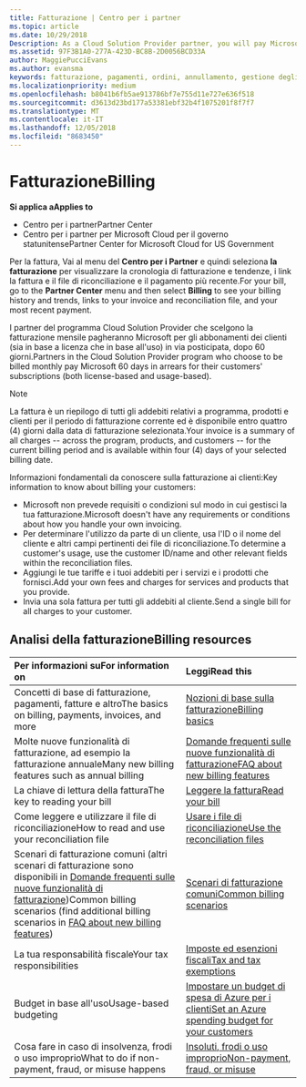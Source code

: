 ```yaml
---
title: Fatturazione | Centro per i partner
ms.topic: article
ms.date: 10/29/2018
Description: As a Cloud Solution Provider partner, you will pay Microsoft 60 days in arrears for the license-based and usage-based subscriptions of your customers.
ms.assetid: 97F3B1A0-277A-423D-BC8B-2D0056BCD33A
author: MaggiePucciEvans
ms.author: evansma
keywords: fatturazione, pagamenti, ordini, annullamento, gestione degli ordini, insolvenza, frode, utilizzo improprio, imposta, esenzioni fiscali, file di riconciliazione, file riconciliazione
ms.localizationpriority: medium
ms.openlocfilehash: b8041b6fb5ae913786bf7e755d11e727e636f518
ms.sourcegitcommit: d3613d23bd177a53381ebf32b4f1075201f8f7f7
ms.translationtype: MT
ms.contentlocale: it-IT
ms.lasthandoff: 12/05/2018
ms.locfileid: "8683450"
---
```

# <a name="billing"></a><span data-ttu-id="5c0f5-103">Fatturazione</span><span class="sxs-lookup"><span data-stu-id="5c0f5-103">Billing</span></span>

**<span data-ttu-id="5c0f5-104">Si applica a</span><span class="sxs-lookup"><span data-stu-id="5c0f5-104">Applies to</span></span>**

-  <span data-ttu-id="5c0f5-105">Centro per i partner</span><span class="sxs-lookup"><span data-stu-id="5c0f5-105">Partner Center</span></span>
-  <span data-ttu-id="5c0f5-106">Centro per i partner per Microsoft Cloud per il governo statunitense</span><span class="sxs-lookup"><span data-stu-id="5c0f5-106">Partner Center for Microsoft Cloud for US Government</span></span>
 
 
<span data-ttu-id="5c0f5-107">Per la fattura, Vai al menu del **Centro per i Partner** e quindi seleziona **la fatturazione** per visualizzare la cronologia di fatturazione e tendenze, i link la fattura e il file di riconciliazione e il pagamento più recente.</span><span class="sxs-lookup"><span data-stu-id="5c0f5-107">For your bill, go to the **Partner Center** menu and then select **Billing** to see your billing history and trends, links to your invoice and reconciliation file, and your most recent payment.</span></span>

<span data-ttu-id="5c0f5-108">I partner del programma Cloud Solution Provider che scelgono la fatturazione mensile pagheranno Microsoft per gli abbonamenti dei clienti (sia in base a licenza che in base all'uso) in via posticipata, dopo 60 giorni.</span><span class="sxs-lookup"><span data-stu-id="5c0f5-108">Partners in the Cloud Solution Provider program who choose to be billed monthly pay Microsoft 60 days in arrears for their customers' subscriptions (both license-based and usage-based).</span></span>

> [!NOTE]  
> <span data-ttu-id="5c0f5-109">La fattura è un riepilogo di tutti gli addebiti relativi a programma, prodotti e clienti per il periodo di fatturazione corrente ed è disponibile entro quattro (4) giorni dalla data di fatturazione selezionata.</span><span class="sxs-lookup"><span data-stu-id="5c0f5-109">Your invoice is a summary of all charges -- across the program, products, and customers -- for the current billing period and is available within four (4) days of your selected billing date.</span></span>

<span data-ttu-id="5c0f5-110">Informazioni fondamentali da conoscere sulla fatturazione ai clienti:</span><span class="sxs-lookup"><span data-stu-id="5c0f5-110">Key information to know about billing your customers:</span></span>

-   <span data-ttu-id="5c0f5-111">Microsoft non prevede requisiti o condizioni sul modo in cui gestisci la tua fatturazione.</span><span class="sxs-lookup"><span data-stu-id="5c0f5-111">Microsoft doesn't have any requirements or conditions about how you handle your own invoicing.</span></span>
-   <span data-ttu-id="5c0f5-112">Per determinare l'utilizzo da parte di un cliente, usa l'ID o il nome del cliente e altri campi pertinenti dei file di riconciliazione.</span><span class="sxs-lookup"><span data-stu-id="5c0f5-112">To determine a customer's usage, use the customer ID/name and other relevant fields within the reconciliation files.</span></span>
-   <span data-ttu-id="5c0f5-113">Aggiungi le tue tariffe e i tuoi addebiti per i servizi e i prodotti che fornisci.</span><span class="sxs-lookup"><span data-stu-id="5c0f5-113">Add your own fees and charges for services and products that you provide.</span></span>
-   <span data-ttu-id="5c0f5-114">Invia una sola fattura per tutti gli addebiti al cliente.</span><span class="sxs-lookup"><span data-stu-id="5c0f5-114">Send a single bill for all charges to your customer.</span></span>

## <a name="billing-resources"></a><span data-ttu-id="5c0f5-115">Analisi della fatturazione</span><span class="sxs-lookup"><span data-stu-id="5c0f5-115">Billing resources</span></span>
|**<span data-ttu-id="5c0f5-116">Per informazioni su</span><span class="sxs-lookup"><span data-stu-id="5c0f5-116">For information on</span></span>**   |**<span data-ttu-id="5c0f5-117">Leggi</span><span class="sxs-lookup"><span data-stu-id="5c0f5-117">Read this</span></span>**    |
|:-----------------------------|:-----------------|
|<span data-ttu-id="5c0f5-118">Concetti di base di fatturazione, pagamenti, fatture e altro</span><span class="sxs-lookup"><span data-stu-id="5c0f5-118">The basics on billing, payments, invoices, and  more</span></span>   |[<span data-ttu-id="5c0f5-119">Nozioni di base sulla fatturazione</span><span class="sxs-lookup"><span data-stu-id="5c0f5-119">Billing basics</span></span>](billing-basics.md)
|<span data-ttu-id="5c0f5-120">Molte nuove funzionalità di fatturazione, ad esempio la fatturazione annuale</span><span class="sxs-lookup"><span data-stu-id="5c0f5-120">Many new billing features such as annual billing</span></span>   |[<span data-ttu-id="5c0f5-121">Domande frequenti sulle nuove funzionalità di fatturazione</span><span class="sxs-lookup"><span data-stu-id="5c0f5-121">FAQ about new billing features</span></span>](faq-about-new-billing-features.md)|
|<span data-ttu-id="5c0f5-122">La chiave di lettura della fattura</span><span class="sxs-lookup"><span data-stu-id="5c0f5-122">The key to reading your bill</span></span>   |[<span data-ttu-id="5c0f5-123">Leggere la fattura</span><span class="sxs-lookup"><span data-stu-id="5c0f5-123">Read your bill</span></span>](read-your-bill.md)   |
|<span data-ttu-id="5c0f5-124">Come leggere e utilizzare il file di riconciliazione</span><span class="sxs-lookup"><span data-stu-id="5c0f5-124">How to read and use your reconciliation file</span></span>   |[<span data-ttu-id="5c0f5-125">Usare i file di riconciliazione</span><span class="sxs-lookup"><span data-stu-id="5c0f5-125">Use the reconciliation files</span></span>](use-the-reconciliation-files.md)|
|<span data-ttu-id="5c0f5-126">Scenari di fatturazione comuni (altri scenari di fatturazione sono disponibili in [Domande frequenti sulle nuove funzionalità di fatturazione](faq-about-new-billing-features.md))</span><span class="sxs-lookup"><span data-stu-id="5c0f5-126">Common billing scenarios (find additional billing scenarios in [FAQ about new billing features](faq-about-new-billing-features.md))</span></span>|[<span data-ttu-id="5c0f5-127">Scenari di fatturazione comuni</span><span class="sxs-lookup"><span data-stu-id="5c0f5-127">Common billing scenarios</span></span>](common-billing-scenarios.md)|
|<span data-ttu-id="5c0f5-128">La tua responsabilità fiscale</span><span class="sxs-lookup"><span data-stu-id="5c0f5-128">Your tax responsibilities</span></span>   | [<span data-ttu-id="5c0f5-129">Imposte ed esenzioni fiscali</span><span class="sxs-lookup"><span data-stu-id="5c0f5-129">Tax and tax exemptions</span></span>](tax-and-tax-exemptions.md)|
|<span data-ttu-id="5c0f5-130">Budget in base all'uso</span><span class="sxs-lookup"><span data-stu-id="5c0f5-130">Usage-based budgeting</span></span>    |[<span data-ttu-id="5c0f5-131">Impostare un budget di spesa di Azure per i clienti</span><span class="sxs-lookup"><span data-stu-id="5c0f5-131">Set an Azure spending budget for your customers</span></span>](set-an-azure-spending-budget-for-your-customers.md)|
|<span data-ttu-id="5c0f5-132">Cosa fare in caso di insolvenza, frodi o uso improprio</span><span class="sxs-lookup"><span data-stu-id="5c0f5-132">What to do if non-payment, fraud, or misuse happens</span></span>   |[<span data-ttu-id="5c0f5-133">Insoluti, frodi o uso improprio</span><span class="sxs-lookup"><span data-stu-id="5c0f5-133">Non-payment, fraud, or misuse</span></span>](non-payment--fraud--or-misuse.md)|




















